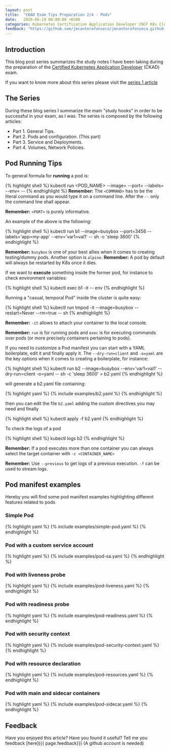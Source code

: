 ```yaml
---
layout: post
title:  "CKAD Exam Tips Preparation 2/4 - Pods"
date:   2020-06-19 08:00:00 +0200
categories: Kubernetes Certification Application Developer CNCF K8s Cloud Native Computing CKAD Linux Foundation
feedback: "https://github.com/jmcanterafonseca/jmcanterafonseca.github.io/issues/2"
---
```


## Introduction

This blog post series summarizes the study notes I have been taking during the preparation of 
the [Certified Kubernetes Application Developer](https://training.linuxfoundation.org/certification/certified-kubernetes-application-developer-ckad) (CKAD) exam. 

If you want to know more about this series please visit the [series 1 article]()

## The Series

During these blog series I summarize the main "study hooks" in order to be successful in your exam, as I was. The series is
composed by the following articles:

* Part 1. General Tips.
* Part 2. Pods and configuration. (This part)
* Part 3. Service and Deployments.
* Part 4. Volumes, Network Policies.

## Pod Running Tips 

To general formula for **running** a pod is:

{% highlight shell %}
kubectl run <POD_NAME> --image=<IMAGE> --port=<PORT> --labels=<LABELS> --env=<ENV> -- <COMMAND>
{% endhighlight %}
**Remember:** The `<COMMAND>` has to be the literal command as you would type it on a command line. After the `--` only the command line shall appear. 

**Remember:** `<PORT>` is purely informative. 

An example of the above is the following: 

{% highlight shell %}
kubectl run b1 --image=busybox --port=3456 --labels='app=my-app' --env='var1=val1' -- sh -c 'sleep 3600'
{% endhighlight %}

**Remember:** `busybox` is one of your best allies when it comes to creating testing/dummy pods. Another option is `alpine`. 
**Remember:** A pod by default will always be restarted by K8s once it dies. 

If we want to **execute** something inside the former pod, for instance to check environment variables:

{% highlight shell %}
kubectl exec b1 -it -- env
{% endhighlight %}

Running a "casual, temporal Pod" inside the cluster is quite easy:

{% highlight shell %}
kubectl run tmpod -it --image=busybox --restart=Never --rm=true -- sh
{% endhighlight %}

**Remember:** `-it` allows to attach your container to the local console. 

**Remember:** `run` is for running pods and `exec` is for executing commands over pods (or more precisely containers pertaining to pods).

If you need to customize a Pod manifest you can start with a YAML boilerplate, edit it and finally apply it.
The `--dry-run=client` and `-o=yaml` are the key options when it comes to creating a boilerplate, for instance:

{% highlight shell %}
kubectl run b2 --image=busybox --env='var1=val1' --dry-run=client -o=yaml -- sh -c 'sleep 3600' > b2.yaml
{% endhighlight %}

will generate a b2.yaml file containing:

{% highlight yaml %}
{% include examples/b2.yaml %}
{% endhighlight %}

then you can edit the file `b2.yaml` adding the custom directives you may need and finally 

{% highlight shell %}
kubectl apply -f b2.yaml
{% endhighlight %} 

To check the logs of a pod 

{% highlight shell %}
kubectl logs b2 
{% endhighlight %}

**Remember:** If a pod executes more than one container you can always select the target container with `-c <CONTAINER_NAME>`

**Remember:** Use `--previous` to get logs of a previous execution. `-f` can be used to stream logs. 

## Pod manifest examples

Hereby you will find some pod manifest examples highlighting different features related to pods

### Simple Pod

{% highlight yaml %}
{% include examples/simple-pod.yaml %}
{% endhighlight %}

### Pod with a custom service account

{% highlight yaml %}
{% include examples/pod-sa.yaml %}
{% endhighlight %}

### Pod with liveness probe

{% highlight yaml %}
{% include examples/pod-liveness.yaml %}
{% endhighlight %}

### Pod with readiness probe

{% highlight yaml %}
{% include examples/pod-readiness.yaml %}
{% endhighlight %}

### Pod with security context

{% highlight yaml %}
{% include examples/pod-security-context.yaml %}
{% endhighlight %}

### Pod with resource declaration

{% highlight yaml %}
{% include examples/pod-resources.yaml %}
{% endhighlight %}

### Pod with main and sidecar containers

{% highlight yaml %}
{% include examples/pod-sidecar.yaml %}
{% endhighlight %}

## Feedback
Have you enjoyed this article? Have you found it useful? 
Tell me you feedback [here]({{ page.feedback}}) (A github account is needed)

